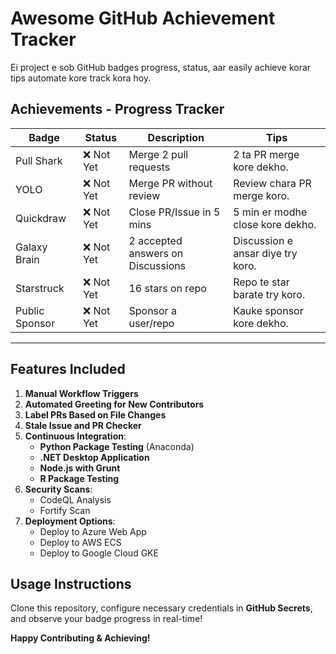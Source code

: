 # Awesome GitHub Achievement Tracker

Ei project e sob GitHub badges progress, status, aar easily achieve korar tips automate kore track kora hoy.

## Achievements - Progress Tracker

| Badge             | Status      | Description                        | Tips                         |
|-------------------|-------------|------------------------------------|-------------------------------|
| Pull Shark        | ❌ Not Yet  | Merge 2 pull requests             | 2 ta PR merge kore dekho.     |
| YOLO              | ❌ Not Yet  | Merge PR without review           | Review chara PR merge koro.   |
| Quickdraw         | ❌ Not Yet  | Close PR/Issue in 5 mins          | 5 min er modhe close kore dekho.|
| Galaxy Brain      | ❌ Not Yet  | 2 accepted answers on Discussions | Discussion e ansar diye try koro.|
| Starstruck        | ❌ Not Yet  | 16 stars on repo                  | Repo te star barate try koro. |
| Public Sponsor    | ❌ Not Yet  | Sponsor a user/repo               | Kauke sponsor kore dekho.     |

---

## Features Included

1. **Manual Workflow Triggers**
2. **Automated Greeting for New Contributors**
3. **Label PRs Based on File Changes**
4. **Stale Issue and PR Checker**
5. **Continuous Integration**:
   - **Python Package Testing** (Anaconda)
   - **.NET Desktop Application**
   - **Node.js with Grunt**
   - **R Package Testing**
6. **Security Scans**:
   - CodeQL Analysis
   - Fortify Scan
7. **Deployment Options**:
   - Deploy to Azure Web App
   - Deploy to AWS ECS
   - Deploy to Google Cloud GKE

## Usage Instructions

Clone this repository, configure necessary credentials in **GitHub Secrets**, and observe your badge progress in real-time!

**Happy Contributing & Achieving!**
